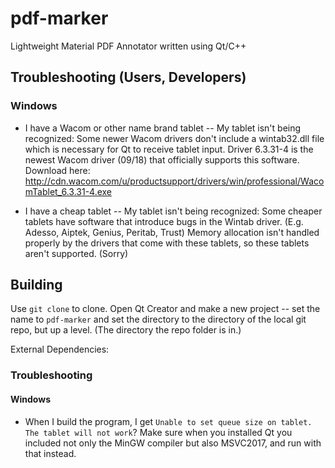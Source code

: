 # pdf-marker
Lightweight Material PDF Annotator written using Qt/C++ 

## Troubleshooting (Users, Developers)
### Windows 

* I have a Wacom or other name brand tablet -- My tablet isn't being recognized: 
Some newer Wacom drivers don't include a wintab32.dll file which is necessary for Qt to receive tablet input. 
Driver 6.3.31-4 is the newest Wacom driver (09/18) that officially supports this software. Download here: http://cdn.wacom.com/u/productsupport/drivers/win/professional/WacomTablet_6.3.31-4.exe

* I have a cheap tablet -- My tablet isn't being recognized: 
Some cheaper tablets have software that introduce bugs in the Wintab driver. (E.g. Adesso, Aiptek, Genius, Peritab, Trust) 
Memory allocation isn't handled properly by the drivers that come with these tablets, so these tablets aren't supported. (Sorry)

## Building 

Use `git clone` to clone. Open Qt Creator and make a new project -- set the name to `pdf-marker` and set the directory to the directory of the local git repo, but up a level. (The directory the repo folder is in.) 

External Dependencies: 


### Troubleshooting
#### Windows

* When I build the program, I get `Unable to set queue size on tablet. The tablet will not work`?
Make sure when you installed Qt you included not only the MinGW compiler but also MSVC2017, and run with that instead. 
